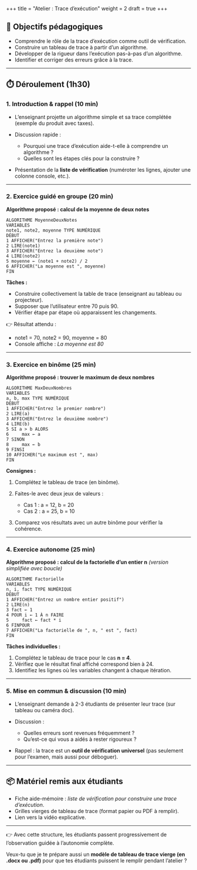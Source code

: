 +++
title = "Atelier : Trace d’exécution"
weight = 2
draft = true
+++

## 🎯 Objectifs pédagogiques

* Comprendre le rôle de la trace d’exécution comme outil de vérification.
* Construire un tableau de trace à partir d’un algorithme.
* Développer de la rigueur dans l’exécution pas-à-pas d’un algorithme.
* Identifier et corriger des erreurs grâce à la trace.

---

## ⏱️ Déroulement (1h30)

### 1. Introduction & rappel (10 min)

* L’enseignant projette un algorithme simple et sa trace complétée (exemple du produit avec taxes).
* Discussion rapide :

  * Pourquoi une trace d’exécution aide-t-elle à comprendre un algorithme ?
  * Quelles sont les étapes clés pour la construire ?
* Présentation de la **liste de vérification** (numéroter les lignes, ajouter une colonne console, etc.).

---

### 2. Exercice guidé en groupe (20 min)

**Algorithme proposé : calcul de la moyenne de deux notes**

```text
ALGORITHME MoyenneDeuxNotes
VARIABLES
note1, note2, moyenne TYPE NUMÉRIQUE
DÉBUT
1 AFFICHER("Entrez la première note")
2 LIRE(note1)
3 AFFICHER("Entrez la deuxième note")
4 LIRE(note2)
5 moyenne ← (note1 + note2) / 2
6 AFFICHER("La moyenne est ", moyenne)
FIN
```

**Tâches :**

* Construire collectivement la table de trace (enseignant au tableau ou projecteur).
* Supposer que l’utilisateur entre 70 puis 90.
* Vérifier étape par étape où apparaissent les changements.

👉 Résultat attendu :

* note1 = 70, note2 = 90, moyenne = 80
* Console affiche : *La moyenne est 80*

---

### 3. Exercice en binôme (25 min)

**Algorithme proposé : trouver le maximum de deux nombres**

```text
ALGORITHME MaxDeuxNombres
VARIABLES
a, b, max TYPE NUMÉRIQUE
DÉBUT
1 AFFICHER("Entrez le premier nombre")
2 LIRE(a)
3 AFFICHER("Entrez le deuxième nombre")
4 LIRE(b)
5 SI a > b ALORS
6     max ← a
7 SINON
8     max ← b
9 FINSI
10 AFFICHER("Le maximum est ", max)
FIN
```

**Consignes :**

1. Complétez le tableau de trace (en binôme).
2. Faites-le avec deux jeux de valeurs :

   * Cas 1 : a = 12, b = 20
   * Cas 2 : a = 25, b = 10
3. Comparez vos résultats avec un autre binôme pour vérifier la cohérence.

---

### 4. Exercice autonome (25 min)

**Algorithme proposé : calcul de la factorielle d’un entier n**
*(version simplifiée avec boucle)*

```text
ALGORITHME Factorielle
VARIABLES
n, i, fact TYPE NUMÉRIQUE
DÉBUT
1 AFFICHER("Entrez un nombre entier positif")
2 LIRE(n)
3 fact ← 1
4 POUR i ← 1 À n FAIRE
5     fact ← fact * i
6 FINPOUR
7 AFFICHER("La factorielle de ", n, " est ", fact)
FIN
```

**Tâches individuelles :**

1. Complétez le tableau de trace pour le cas **n = 4**.
2. Vérifiez que le résultat final affiché correspond bien à 24.
3. Identifiez les lignes où les variables changent à chaque itération.

---

### 5. Mise en commun & discussion (10 min)

* L’enseignant demande à 2-3 étudiants de présenter leur trace (sur tableau ou caméra doc).
* Discussion :

  * Quelles erreurs sont revenues fréquemment ?
  * Qu’est-ce qui vous a aidés à rester rigoureux ?
* Rappel : la trace est un **outil de vérification universel** (pas seulement pour l’examen, mais aussi pour déboguer).

---

## 📦 Matériel remis aux étudiants

* Fiche aide-mémoire : *liste de vérification pour construire une trace d’exécution*.
* Grilles vierges de tableau de trace (format papier ou PDF à remplir).
* Lien vers la vidéo explicative.

---

👉 Avec cette structure, les étudiants passent progressivement de l’observation guidée à l’autonomie complète.

Veux-tu que je te prépare aussi un **modèle de tableau de trace vierge (en .docx ou .pdf)** pour que tes étudiants puissent le remplir pendant l’atelier ?
